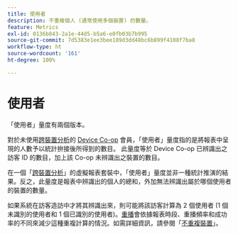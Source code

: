 ```yaml
---
title: 使用者
description: 不重複個人 (通常使用多個裝置) 的數量。
feature: Metrics
exl-id: 0136b843-2a1e-44d5-b5a6-e0fb03b7b995
source-git-commit: 7d5383e1ee3bee189d3dd48bc6b899f4108f7ba8
workflow-type: ht
source-wordcount: '161'
ht-degree: 100%

---
```


# 使用者

「使用者」量度有兩個版本。

對於未使用[跨裝置分析](../cda/overview.md)的 [Device Co-op](https://experienceleague.adobe.com/docs/device-co-op/using/data/people.html?lang=zh-Hant) 會員，「使用者」量度指的是將報表中呈現的人數予以統計拚接後所得到的數目。 此量度等於 Device Co-op 已辨識出之訪客 ID 的數目，加上該 Co-op 未辨識出之裝置的數目。

在一個「[跨裝置分析](../cda/overview.md)」的虛擬報表套裝中，「使用者」量度並非一種統計推演的結果。反之，此量度是報表中辨識出的個人的總和，外加無法辨識出屬於哪個使用者的裝置的數量。

如果系統在訪客造訪中才將其辨識出來，則可能將該訪客計算為 2 個使用者 (1 個未識別的使用者和 1 個已識別的使用者)。[重播](/help/components/cda/replay.md)會依據報表時段、重播頻率和成功率的不同來減少這種重複計算的情況。如需詳細資訊，請參閱「[不重複裝置](unique-devices.md)」。
